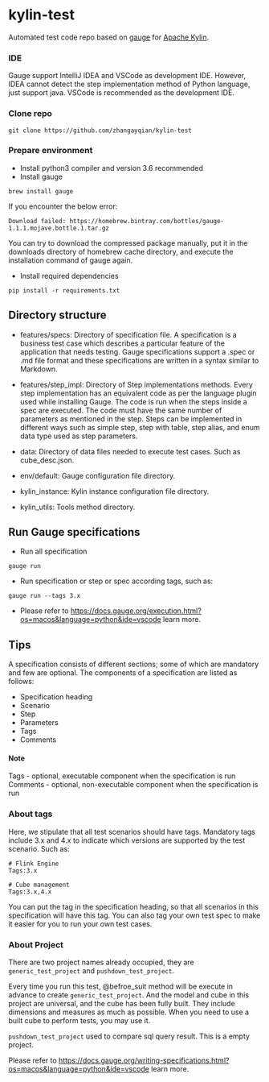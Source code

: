 # kylin-test
Automated test code repo based on [gauge](https://docs.gauge.org/?os=macos&language=python&ide=vscode) for [Apache Kylin](https://github.com/apache/kylin).

### IDE
Gauge support IntelliJ IDEA and VSCode as development IDE.
However, IDEA cannot detect the step implementation method of Python language, just support java.
VSCode is recommended as the development IDE.

### Clone repo
```
git clone https://github.com/zhangayqian/kylin-test
```

### Prepare environment
 * Install python3 compiler and version 3.6 recommended
 * Install gauge
 ```
 brew install gauge
 ```
 If you encounter the below error:
 ```
 Download failed: https://homebrew.bintray.com/bottles/gauge- 1.1.1.mojave.bottle.1.tar.gz
 ```
 You can try to download the compressed package manually, put it in the downloads directory of homebrew cache directory, and execute the installation command of gauge again.

* Install required dependencies
```
pip install -r requirements.txt
```

## Directory structure
* features/specs: Directory of specification file.
  A specification is a business test case which describes a particular feature of the application that needs testing. Gauge specifications support a .spec or .md file format and these specifications are written in a syntax similar to Markdown.
  
* features/step_impl: Directory of Step implementations methods.
  Every step implementation has an equivalent code as per the language plugin used while installing Gauge. The code is run when the steps inside a spec are executed. The code must have the same number of parameters as mentioned in the step.
  Steps can be implemented in different ways such as simple step, step with table, step alias, and enum data type used as step parameters.

* data: Directory of data files needed to execute test cases. Such as cube_desc.json.

* env/default: Gauge configuration file directory.

* kylin_instance: Kylin instance configuration file directory.

* kylin_utils: Tools method directory.

## Run Gauge specifications
* Run all specification
```
gauge run
```
* Run specification or step or spec according tags, such as:
```
gauge run --tags 3.x
```
* Please refer to https://docs.gauge.org/execution.html?os=macos&language=python&ide=vscode learn more.

## Tips

A specification consists of different sections; some of which are mandatory and few are optional. The components of a specification are listed as follows:

- Specification heading
- Scenario
- Step
- Parameters
- Tags
- Comments

#### Note

Tags - optional, executable component when the specification is run
Comments - optional, non-executable component when the specification is run

### About tags

Here, we stipulate that all test scenarios should have tags. Mandatory tags include 3.x and 4.x to indicate which versions are supported by the test scenario. Such as:
```
# Flink Engine
Tags:3.x
```
```
# Cube management
Tags:3.x,4.x
```
You can put the tag in the specification heading, so that all scenarios in this specification will have this tag.
You can also tag your own test spec to make it easier for you to run your own test cases.

### About Project
There are two project names already occupied, they are `generic_test_project` and `pushdown_test_project`. 
  
Every time you run this test, @befroe_suit method will be execute in advance to create `generic_test_project`.  And the model and cube in this project are universal, and the cube has been fully built. They include dimensions and measures as much as possible. When you need to use a built cube to perform tests, you may use it.

`pushdown_test_project` used to compare sql query result. This is a empty project.

Please refer to https://docs.gauge.org/writing-specifications.html?os=macos&language=python&ide=vscode learn more.
